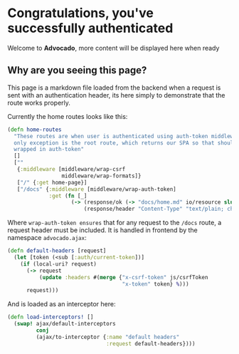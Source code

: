 # Congratulations, you've successfully authenticated

Welcome to **Advocado**, more content will be displayed here when ready

## Why are you seeing this page?

This page is a markdown file loaded from the backend when a request is sent with an authentication header, its here simply to demonstrate that the route works properly.

Currently the home routes looks like this:

```clojure
(defn home-routes
  "These routes are when user is authenticated using auth-token middleware, the
  only exception is the root route, which returns our SPA so that shouldn't be
  wrapped in auth-token"
  []
  [""
   {:middleware [middleware/wrap-csrf
                 middleware/wrap-formats]}
   ["/" {:get home-page}]
   ["/docs" {:middleware [middleware/wrap-auth-token]
             :get (fn [_]
                    (-> (response/ok (-> "docs/home.md" io/resource slurp))
                        (response/header "Content-Type" "text/plain; charset=utf-8")))}]])
```

Where `wrap-auth-token ensures` that for any request to the `/docs` route, a request header must be included. It is handled in frontend by the namespace `advocado.ajax`:

```clojure
(defn default-headers [request]
  (let [token (<sub [:auth/current-token])]
    (if (local-uri? request)
      (-> request
          (update :headers #(merge {"x-csrf-token" js/csrfToken
                                    "x-token" token} %)))
      request)))
```

And is loaded as an interceptor here:

```clojure
(defn load-interceptors! []
  (swap! ajax/default-interceptors
         conj
         (ajax/to-interceptor {:name "default headers"
                               :request default-headers})))
```
